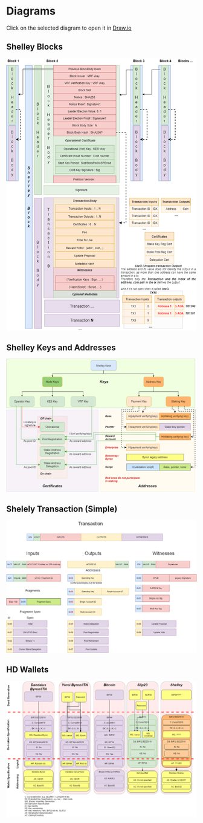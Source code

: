 # Diagrams

Click on the selected diagram to open it in [Draw.io](https://draw.io)

## Shelley Blocks
[![ShelleyBlock](images/ShelleyBlock.png)](https://app.diagrams.net/#Hilap%2FShelleyStuffs%2Fmaster%2Fdiagrams%2FShelleyBlock.drawio)

## Shelley Keys and Addresses
[![ShelleyKeyAndAddresses](images/ShelleyKeyAndAddresses.png)](https://app.diagrams.net/#Hilap%2FShelleyStuffs%2Fmaster%2Fdiagrams%2FShelleyKeyAndAddresses.drawio)

## Shelely Transaction (Simple)
[![TransactionSimple](images/Transaction_simple.png)](https://app.diagrams.net/#Hilap%2FShelleyStuffs%2Fmaster%2Fdiagrams%2FTransaction_simple.drawio)


## HD Wallets 

[![HD Wallets](images/HW_wallets.png)](https://app.diagrams.net/#Hilap%2FShelleyStuffs%2Fmaster%2Fdiagrams%2FHW_wallets.drawio)
